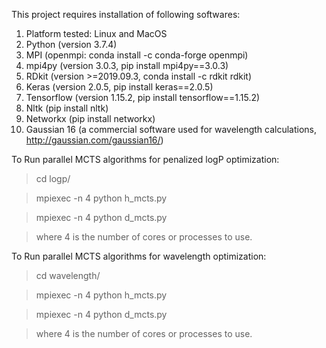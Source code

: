 This project requires installation of following softwares:

1. Platform tested: Linux and MacOS
2. Python (version 3.7.4) 
3. MPI (openmpi: conda install -c conda-forge openmpi)
4. mpi4py (version 3.0.3, pip install mpi4py==3.0.3)
5. RDkit (version >=2019.09.3, conda install -c rdkit rdkit)
6. Keras (version 2.0.5, pip install keras==2.0.5)
7. Tensorflow (version 1.15.2, pip install tensorflow==1.15.2)
8. Nltk (pip install nltk)
9. Networkx (pip install networkx) 
10. Gaussian 16 (a commercial software used for wavelength calculations, http://gaussian.com/gaussian16/)

To Run parallel MCTS algorithms for penalized logP optimization:

> cd logp/

> mpiexec -n 4 python h_mcts.py

> mpiexec -n 4 python d_mcts.py

> where 4 is the number of cores or processes to use.


To Run parallel MCTS algorithms for wavelength optimization:

> cd wavelength/

> mpiexec -n 4 python h_mcts.py

> mpiexec -n 4 python d_mcts.py

> where 4 is the number of cores or processes to use.
